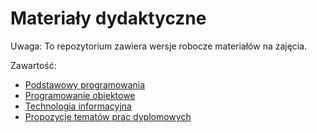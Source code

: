 # Materiały dydaktyczne

Uwaga: To repozytorium zawiera wersje robocze materiałów na zajęcia.

Zawartość:
  * [Podstawowy programowania](/podstawy-programowania)
  * [Programowanie obiektowe](/programowanie-obiektowe)
  * [Technologia informacyjna](/technologia-informacyjna)
  * [Propozycje tematów prac dyplomowych](/prace-dyplomowe)
